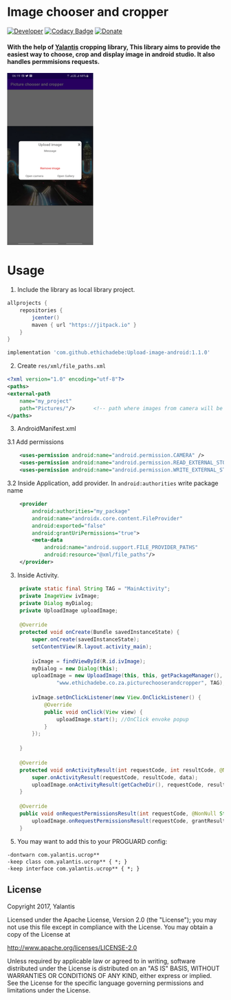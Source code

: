 # Image chooser and cropper

[![Developer](https://img.shields.io/badge/Developer%20Website-Ethic%20Hadebe-green.svg)](http://ethichadebe.cf/?i=1)
[![Codacy Badge](https://api.codacy.com/project/badge/Grade/42eb7b00b93645c0812c045ab26cb3b7)](https://www.codacy.com/app/dvg4000/circle-menu-android?utm_source=github.com&amp;utm_medium=referral&amp;utm_content=Ramotion/circle-menu-android&amp;utm_campaign=Badge_Grade)
[![Donate](https://img.shields.io/badge/Version-1.1.0-blue.svg)](https://paypal.me/Ramotion)

#### With the help of [Yalantis](https://yalantis.com/?utm_source=github) cropping library, This library aims to provide the easiest way to choose, crop and display image in android studio. It also handles permmisions requests.

<img src="preview.jpg" width="200" height="400">

# Usage

1. Include the library as local library project.

```groovy
allprojects {
	repositories {
		jcenter()
		maven { url "https://jitpack.io" }
	}
}
```

```groovy 
implementation 'com.github.ethichadebe:Upload-image-android:1.1.0' 
```

2. Create ```res/xml/file_paths.xml```

```xml
<?xml version="1.0" encoding="utf-8"?>
<paths>
<external-path
    name="my_project"	
    path="Pictures/"/>		<!-- path where images from camera will be stored -->
</paths>
```

3. AndroidManifest.xml

3.1 Add permissions
```xml
    <uses-permission android:name="android.permission.CAMERA" />
    <uses-permission android:name="android.permission.READ_EXTERNAL_STORAGE" />
    <uses-permission android:name="android.permission.WRITE_EXTERNAL_STORAGE" />
```

3.2 Inside Application, add provider. In ```android:authorities``` write package name
```xml
    <provider
        android:authorities="my_package"
        android:name="androidx.core.content.FileProvider"
        android:exported="false"
        android:grantUriPermissions="true">
        <meta-data
            android:name="android.support.FILE_PROVIDER_PATHS"
            android:resource="@xml/file_paths"/>
    </provider>
```

3. Inside Activity.

```java
    private static final String TAG = "MainActivity";
    private ImageView ivImage;
    private Dialog myDialog;
    private UploadImage uploadImage;

    @Override
    protected void onCreate(Bundle savedInstanceState) {
        super.onCreate(savedInstanceState);
        setContentView(R.layout.activity_main);

        ivImage = findViewById(R.id.ivImage);
        myDialog = new Dialog(this);
        uploadImage = new UploadImage(this, this, getPackageManager(), myDialog, ivImage,
                "www.ethichadebe.co.za.picturechooserandcropper", TAG);

        ivImage.setOnClickListener(new View.OnClickListener() {
            @Override
            public void onClick(View view) {
                uploadImage.start(); //OnClick envoke popup
            }
        });

    }

    @Override
    protected void onActivityResult(int requestCode, int resultCode, @Nullable Intent data) {
        super.onActivityResult(requestCode, resultCode, data);
        uploadImage.onActivityResult(getCacheDir(), requestCode, resultCode, data);
    }

    @Override
    public void onRequestPermissionsResult(int requestCode, @NonNull String[] permissions, @NonNull int[] grantResults) {
        uploadImage.onRequestPermissionsResult(requestCode, grantResults);
    }
```
5. You may want to add this to your PROGUARD config:

```
-dontwarn com.yalantis.ucrop**
-keep class com.yalantis.ucrop** { *; }
-keep interface com.yalantis.ucrop** { *; }
```

## License

Copyright 2017, Yalantis

Licensed under the Apache License, Version 2.0 (the "License");
you may not use this file except in compliance with the License.
You may obtain a copy of the License at

http://www.apache.org/licenses/LICENSE-2.0

Unless required by applicable law or agreed to in writing, software
distributed under the License is distributed on an "AS IS" BASIS,
WITHOUT WARRANTIES OR CONDITIONS OF ANY KIND, either express or implied.
See the License for the specific language governing permissions and
limitations under the License.